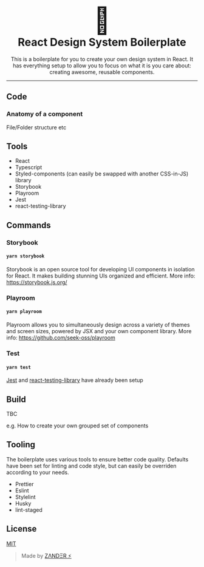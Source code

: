 <div align="center">
  <h1>
    <div style="font-size:68px;">🎨</div>
    React Design System Boilerplate
  </h1>
  <p>This is a boilerplate for you to create your own design system in React. It has everything setup to allow you to focus on what it is you care about: creating awesome, reusable components.</p>
</div>

<hr />

## Code

### Anatomy of a component

File/Folder structure etc

## Tools

- React
- Typescript
- Styled-components (can easily be swapped with another CSS-in-JS) library
- Storybook
- Playroom
- Jest
- react-testing-library

## Commands

### Storybook

#### `yarn storybook`

Storybook is an open source tool for developing UI components in isolation for React. It makes building stunning UIs organized and efficient. More info: https://storybook.js.org/

### Playroom

#### `yarn playroom`

Playroom allows you to simultaneously design across a variety of themes and screen sizes, powered by JSX and your own component library. More info: https://github.com/seek-oss/playroom

### Test

#### `yarn test`

[Jest](https://jestjs.io/) and [react-testing-library](https://testing-library.com/docs/react-testing-library/intro) have already been setup

## Build

TBC

e.g. How to create your own grouped set of components

## Tooling

The boilerplate uses various tools to ensure better code quality. Defaults have been set for linting and code style, but can easily be overriden according to your needs.

- Prettier
- Eslint
- Stylelint
- Husky
- lint-staged

## License

[MIT](https://choosealicense.com/licenses/mit/)

> Made by [ZΛNDΞR ⚡](https://github.com/mrmartineau/)
